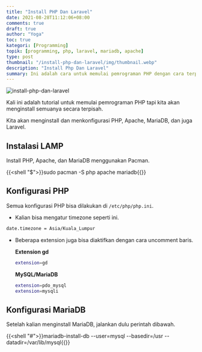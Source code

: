 ```yaml
---
title: "Install PHP Dan Laravel"
date: 2021-08-28T11:12:06+08:00
comments: true
draft: true
author: "Yoga"
toc: true
kategori: [Programming]
topik: [programming, php, laravel, mariadb, apache]
type: post
thumbnail: "/install-php-dan-laravel/img/thumbnail.webp"
description: "Install Php Dan Laravel"
summary: Ini adalah cara untuk memulai pemrograman PHP dengan cara terpisah.
---
```


![install-php-dan-laravel](/install-php-dan-laravel/img/thumbnail.webp)

Kali ini adalah tutorial untuk memulai pemrograman PHP tapi kita akan menginstall semuanya secara terpisah.

Kita akan menginstall dan menkonfigurasi PHP, Apache, MariaDB, dan juga Laravel.

## Instalasi LAMP

Install PHP, Apache, dan MariaDB menggunakan Pacman.

{{<shell "$">}}sudo pacman -S php apache mariadb{{</shell>}}

## Konfigurasi PHP

Semua konfigurasi PHP bisa dilakukan di `/etc/php/php.ini`.

+ Kalian bisa mengatur timezone seperti ini.

```bash
date.timezone = Asia/Kuala_Lumpur
```

+ Beberapa extension juga bisa diaktifkan dengan cara uncomment baris.

    **Extension gd**

    ```bash
    extension=gd
    ```

    **MySQL/MariaDB**

    ```bash
    extension=pdo_mysql
    extension=mysqli
    ```

## Konfigurasi MariaDB

Setelah kalian menginstall MariaDB, jalankan dulu perintah dibawah.

{{<shell "#">}}mariadb-install-db --user=mysql --basedir=/usr --datadir=/var/lib/mysql{{</shell>}}







